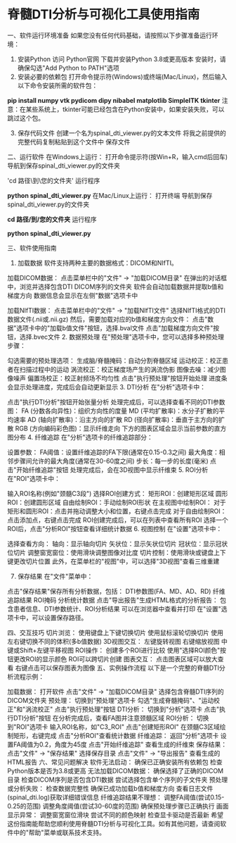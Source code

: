 # 脊髓DTI分析与可视化工具使用指南

一、软件运行环境准备
如果您没有任何代码基础，请按照以下步骤准备运行环境：

1. 安装Python
访问 Python官网 下载并安装Python 3.8或更高版本
安装时，请确保勾选"Add Python to PATH"选项
2. 安装必要的依赖包
打开命令提示符(Windows)或终端(Mac/Linux)，然后输入以下命令安装所需的软件包：

**pip install numpy vtk pydicom dipy nibabel matplotlib SimpleITK tkinter**
注意：在某些系统上，tkinter可能已经包含在Python安装中，如果安装失败，可以跳过这个包。

3. 保存代码文件
创建一个名为spinal_dti_viewer.py的文本文件
将我之前提供的完整代码复制粘贴到这个文件中
保存文件

二、运行软件
在Windows上运行：
打开命令提示符(按Win+R，输入cmd后回车)
导航到保存spinal_dti_viewer.py的文件夹

'cd 路径\到\您的文件夹'
运行程序

**python spinal_dti_viewer.py**
在Mac/Linux上运行：
打开终端
导航到保存spinal_dti_viewer.py的文件夹

**cd 路径/到/您的文件夹**
运行程序

**python spinal_dti_viewer.py**

三、软件使用指南
1. 加载数据
软件支持两种主要的数据格式：DICOM和NIfTI。

加载DICOM数据：
点击菜单栏中的"文件" → "加载DICOM目录"
在弹出的对话框中，浏览并选择包含DTI DICOM序列的文件夹
软件会自动加载数据并提取b值和梯度方向
数据信息会显示在左侧"数据"选项卡中

加载NIfTI数据：
点击菜单栏中的"文件" → "加载NIfTI文件"
选择NIfTI格式的DTI数据文件(.nii或.nii.gz)
然后，需要加载对应的b值和梯度方向文件：
点击"数据"选项卡中的"加载b值文件"按钮，选择.bval文件
点击"加载梯度方向文件"按钮，选择.bvec文件
2. 数据预处理
在"预处理"选项卡中，您可以选择多种预处理步骤：

勾选需要的预处理选项：
生成脑/脊髓掩码：自动分割脊髓区域
运动校正：校正患者在扫描过程中的运动
涡流校正：校正梯度场产生的涡流伪影
图像去噪：减少图像噪声
偏置场校正：校正射频场不均匀性
点击"执行预处理"按钮开始处理
进度条会显示处理进度，完成后会自动更新显示
3. DTI分析
在"分析"选项卡中：

点击"执行DTI分析"按钮开始张量分析
处理完成后，可以选择查看不同的DTI参数图：
FA (分数各向异性)：组织方向性的度量
MD (平均扩散率)：水分子扩散的平均速率
AD (轴向扩散率)：沿主方向的扩散
RD (径向扩散率)：垂直于主方向的扩散
RGB (方向编码彩色图)：显示纤维走向
下方的图表区域会显示当前参数的直方图分布
4. 纤维追踪
在"分析"选项卡的纤维追踪部分：

设置参数：
FA阈值：设置纤维追踪的FA下限(通常在0.15-0.3之间)
最大角度：相邻步骤间允许的最大角度(通常在30-60度之间)
步长：每一步的长度(毫米)
点击"开始纤维追踪"按钮
处理完成后，会在3D视图中显示纤维束
5. ROI分析
在"ROI"选项卡中：

输入ROI名称(例如"颈髓C3段")
选择ROI创建方式：
矩形ROI：创建矩形区域
圆形ROI：创建圆形区域
自由绘制ROI：手动绘制ROI形状
在主视图中绘制ROI：
对于矩形和圆形ROI：点击并拖动调整大小和位置，右键点击完成
对于自由绘制ROI：点击添加点，右键点击完成
ROI创建完成后，可以在列表中查看所有ROI
选择一个ROI后，点击"分析ROI"按钮查看详细统计数据
6. 视图控制
在"设置"选项卡中：

选择查看方向：
轴向：显示轴向切片
矢状位：显示矢状位切片
冠状位：显示冠状位切片
调整窗宽窗位：使用滑块调整图像对比度
切片控制：使用滑块或键盘上下键更改切片位置
此外，在菜单栏的"视图"中，可以选择"3D视图"查看三维重建

7. 保存结果
在"文件"菜单中：

点击"保存结果"保存所有分析数据，包括：
DTI参数图(FA、MD、AD、RD)
纤维追踪结果
ROI掩码
分析统计数据
点击"导出报告"生成HTML格式的分析报告：
包含患者信息、DTI参数统计、ROI分析结果
可以在浏览器中查看并打印
在"设置"选项卡中，可以设置保存路径。

四、交互技巧
切片浏览：
使用键盘上下键切换切片
使用鼠标滚轮切换切片
使用左右键切换不同的体积(多b值数据)
3D视图交互：
左键旋转视图
右键缩放视图
中键或Shift+左键平移视图
ROI操作：
创建多个ROI进行比较
使用"选择ROI颜色"按钮更改ROI的显示颜色
ROI可以跨切片创建
图表交互：
点击图表区域可以放大查看
右键点击可以保存图表为图像
五、实例操作流程
以下是一个完整的脊髓DTI分析流程示例：

加载数据：
打开软件
点击"文件" → "加载DICOM目录"
选择包含脊髓DTI序列的DICOM文件夹
预处理：
切换到"预处理"选项卡
勾选"生成脊髓掩码"、"运动校正"和"涡流校正"
点击"执行预处理"按钮
DTI分析：
切换到"分析"选项卡
点击"执行DTI分析"按钮
在分析完成后，查看FA图并注意颈髓区域
ROI分析：
切换到"ROI"选项卡
输入ROI名称，如"C3_ROI"
点击"创建矩形ROI"
在颈髓C3区域绘制矩形，右键完成
点击"分析ROI"查看统计数据
纤维追踪：
返回"分析"选项卡
设置FA阈值为0.2，角度为45度
点击"开始纤维追踪"
查看生成的纤维束
保存结果：
点击"文件" → "保存结果"
选择保存目录
点击"文件" → "导出报告"
查看生成的HTML报告
六、常见问题解决
软件无法启动：
确保已正确安装所有依赖包
检查Python版本是否为3.8或更高
无法加载DICOM数据：
确保选择了正确的DICOM目录
检查DICOM序列是否包含DTI数据
尝试选择包含单个序列的子文件夹
预处理或分析失败：
检查数据完整性
确保已成功加载b值和梯度方向
查看日志文件(spinal_dti.log)获取详细错误信息
纤维追踪结果不理想：
调整FA阈值(尝试0.15-0.25的范围)
调整角度阈值(尝试30-60度的范围)
确保预处理步骤已正确执行
画面显示异常：
调整窗宽窗位滑块
尝试不同的颜色映射
检查显卡驱动是否最新
希望这份指南能帮助您顺利使用脊髓DTI分析与可视化工具。如有其他问题，请查阅软件中的"帮助"菜单或联系技术支持。
